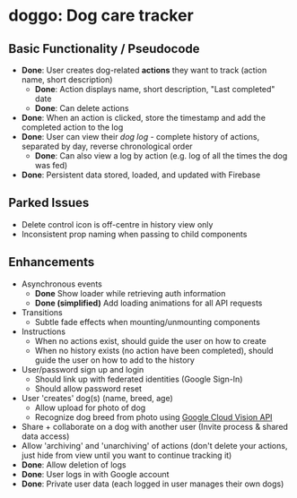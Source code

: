 # doggo: Dog care tracker

## Basic Functionality / Pseudocode

- **Done**: User creates dog-related **actions** they want to track (action name, short description)
  - **Done**: Action displays name, short description, "Last completed" date
  - **Done**: Can delete actions
- **Done**: When an action is clicked, store the timestamp and add the completed action to the log
- **Done**: User can view their *dog log* - complete history of actions, separated by day, reverse chronological order
  - **Done**: Can also view a log by action (e.g. log of all the times the dog was fed)
- **Done**: Persistent data stored, loaded, and updated with Firebase

## Parked Issues

- Delete control icon is off-centre in history view only
- Inconsistent prop naming when passing to child components

## Enhancements

- Asynchronous events
  - **Done** Show loader while retrieving auth information
  - **Done (simplified)** Add loading animations for all API requests
- Transitions
  - Subtle fade effects when mounting/unmounting components
- Instructions
  - When no actions exist, should guide the user on how to create
  - When no history exists (no action have been completed), should guide the user on how to add to the history
- User/password sign up and login
  - Should link up with federated identities (Google Sign-In)
  - Should allow password reset
- User 'creates' dog(s) (name, breed, age)
  - Allow upload for photo of dog
  - Recognize dog breed from photo using [Google Cloud Vision API](https://cloud.google.com/vision/)
- Share + collaborate on a dog with another user (Invite process & shared data access)
- Allow 'archiving' and 'unarchiving' of actions (don't delete your actions, just hide from view until you want to continue tracking it)
- **Done**: Allow deletion of logs
- **Done**: User logs in with Google account
- **Done**: Private user data (each logged in user manages their own dogs)